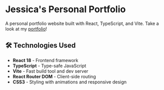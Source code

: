 # Jessica's Personal Portfolio

A personal portfolio website built with React, TypeScript, and Vite.
Take a look at my [portfolio](https://jessicayin.vercel.app/)!

## 🛠️ Technologies Used

- **React 18** - Frontend framework
- **TypeScript** - Type-safe JavaScript
- **Vite** - Fast build tool and dev server
- **React Router DOM** - Client-side routing
- **CSS3** - Styling with animations and responsive design
